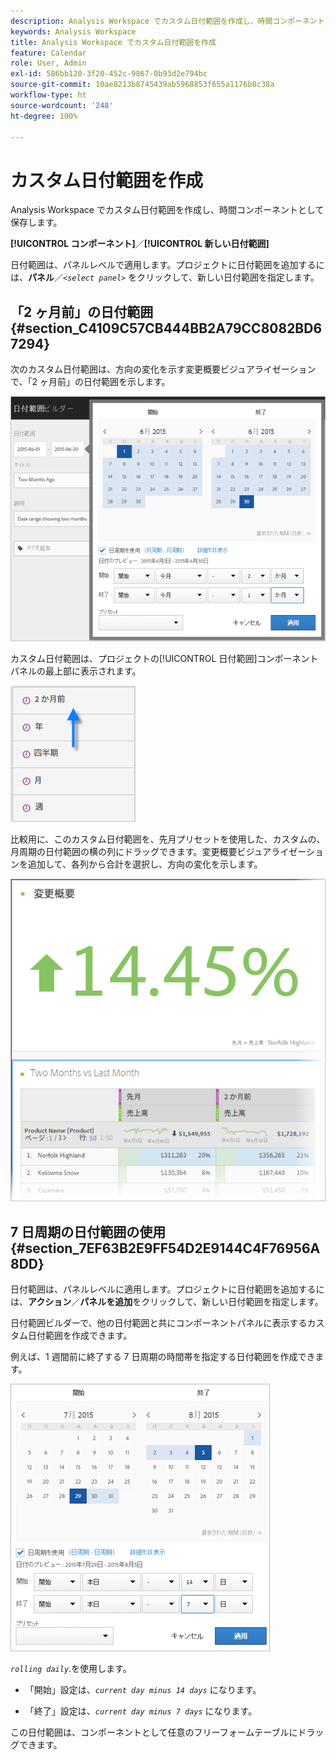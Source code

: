 ```yaml
---
description: Analysis Workspace でカスタム日付範囲を作成し、時間コンポーネントとして保存します。
keywords: Analysis Workspace
title: Analysis Workspace でカスタム日付範囲を作成
feature: Calendar
role: User, Admin
exl-id: 586bb120-3f20-452c-9867-0b93d2e794bc
source-git-commit: 10ae8213b8745439ab5968853f655a1176b8c38a
workflow-type: ht
source-wordcount: '248'
ht-degree: 100%

---
```


# カスタム日付範囲を作成

Analysis Workspace でカスタム日付範囲を作成し、時間コンポーネントとして保存します。

**[!UICONTROL コンポーネント]**／**[!UICONTROL 新しい日付範囲]**

日付範囲は、パネルレベルで適用します。プロジェクトに日付範囲を追加するには、**パネル**／*`<select panel>`* をクリックして、新しい日付範囲を指定します。

## 「2 ヶ月前」の日付範囲  {#section_C4109C57CB444BB2A79CC8082BD67294}

次のカスタム日付範囲は、方向の変化を示す変更概要ビジュアライゼーションで、「2 ヶ月前」の日付範囲を示します。

![](assets/date-range-two-months-ago.png)

カスタム日付範囲は、プロジェクトの[!UICONTROL 日付範囲]コンポーネントパネルの最上部に表示されます。

![](assets/date-range-panel-two-months-ago.png)

比較用に、このカスタム日付範囲を、先月プリセットを使用した、カスタムの、月周期の日付範囲の横の列にドラッグできます。変更概要ビジュアライゼーションを追加して、各列から合計を選択し、方向の変化を示します。

![](assets/date-range-two-months-table.png)

## 7 日周期の日付範囲の使用 {#section_7EF63B2E9FF54D2E9144C4F76956A8DD}

日付範囲は、パネルレベルに適用します。プロジェクトに日付範囲を追加するには、**アクション**／**パネルを追加**&#x200B;をクリックして、新しい日付範囲を指定します。

日付範囲ビルダーで、他の日付範囲と共にコンポーネントパネルに表示するカスタム日付範囲を作成できます。

例えば、1 週間前に終了する 7 日周期の時間帯を指定する日付範囲を作成できます。

![](assets/create_date_range.png)

*`rolling daily`*.を使用します。

* 「開始」設定は、*`current day minus 14 days`* になります。

* 「終了」設定は、*`current day minus 7 days`* になります。

この日付範囲は、コンポーネントとして任意のフリーフォームテーブルにドラッグできます。
